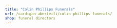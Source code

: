 ```yaml
---
title: "Colin Phillips Funerals"
url: /cardigan-aberteifi/colin-phillips-funerals/
shop: funeral directors
---
```

